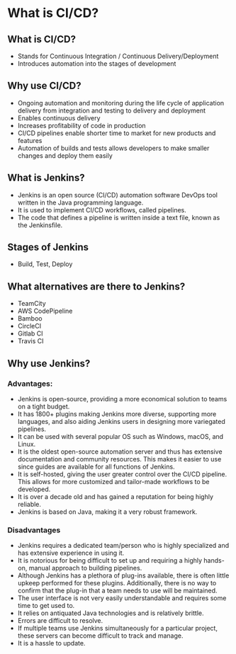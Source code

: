 # What is CI/CD?

## What is CI/CD?

- Stands for Continuous Integration / Continuous Delivery/Deployment
- Introduces automation into the stages of development

## Why use CI/CD?

- Ongoing automation and monitoring during the life cycle of application delivery from integration and testing to delivery and deployment
- Enables continuous delivery
- Increases profitability of code in production
- CI/CD pipelines enable shorter time to market for new products and features
- Automation of builds and tests allows developers to make smaller changes and deploy them easily

## What is Jenkins?

- Jenkins is an open source (CI/CD) automation software DevOps tool written in the Java programming language. 
- It is used to implement CI/CD workflows, called pipelines.
- The code that defines a pipeline is written inside a text file, known as the Jenkinsfile.

## Stages of Jenkins

- Build, Test, Deploy

## What alternatives are there to Jenkins?

- TeamCity
- AWS CodePipeline
- Bamboo
- CircleCI
- Gitlab CI
- Travis CI

## Why use Jenkins?

### Advantages:

- Jenkins is open-source, providing a more economical solution to teams on a tight budget.
- It has 1800+ plugins making Jenkins more diverse, supporting more languages, and also aiding Jenkins users in designing more variegated pipelines.
- It can be used with several popular OS such as Windows, macOS, and Linux.
- It is the oldest open-source automation server and thus has extensive documentation and community resources. This makes it easier to use since guides are available for all functions of Jenkins.
- It is self-hosted, giving the user greater control over the CI/CD pipeline. This allows for more customized and tailor-made workflows to be developed.
- It is over a decade old and has gained a reputation for being highly reliable.
- Jenkins is based on Java, making it a very robust framework.
### Disadvantages

- Jenkins requires a dedicated team/person who is highly specialized and has extensive experience in using it.
- It is notorious for being difficult to set up and requiring a highly hands-on, manual approach to building pipelines.
- Although Jenkins has a plethora of plug-ins available, there is often little upkeep performed for these plugins. Additionally, there is no way to confirm that the plug-in that a team needs to use will be maintained.
- The user interface is not very easily understandable and requires some time to get used to.
- It relies on antiquated Java technologies and is relatively brittle.
- Errors are difficult to resolve.
- If multiple teams use Jenkins simultaneously for a particular project, these servers can become difficult to track and manage.
- It is a hassle to update.
